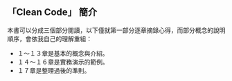 ## 「Clean Code」 簡介

本書可以分成三個部分閱讀，以下僅就第一部分逐章摘錄心得，而部分概念的說明順序，會依我自己的理解重組：

* １～１３章是基本的概念與介紹。
* １４～１６章是實務演示的範例。
* １７章是整理過後的準則。
